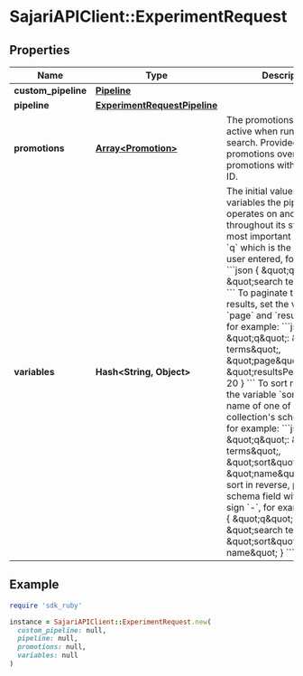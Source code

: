 # SajariAPIClient::ExperimentRequest

## Properties

| Name | Type | Description | Notes |
| ---- | ---- | ----------- | ----- |
| **custom_pipeline** | [**Pipeline**](Pipeline.md) |  | [optional] |
| **pipeline** | [**ExperimentRequestPipeline**](ExperimentRequestPipeline.md) |  | [optional] |
| **promotions** | [**Array&lt;Promotion&gt;**](Promotion.md) | The promotions to consider active when running the search.  Provided promotions override existing promotions with the same ID. | [optional] |
| **variables** | **Hash&lt;String, Object&gt;** | The initial values for the variables the pipeline operates on and transforms throughout its steps.  The most important variable is &#x60;q&#x60; which is the query the user entered, for example:  &#x60;&#x60;&#x60;json { \&quot;q\&quot;: \&quot;search terms\&quot; } &#x60;&#x60;&#x60;  To paginate through results, set the variables &#x60;page&#x60; and &#x60;resultsPerPage&#x60;, for example:  &#x60;&#x60;&#x60;json { \&quot;q\&quot;: \&quot;search terms\&quot;, \&quot;page\&quot;: 5, \&quot;resultsPerPage\&quot;: 20 } &#x60;&#x60;&#x60;  To sort results, set the variable &#x60;sort&#x60; to the name of one of your collection&#39;s schema fields, for example:  &#x60;&#x60;&#x60;json { \&quot;q\&quot;: \&quot;search terms\&quot;, \&quot;sort\&quot;: \&quot;name\&quot; } &#x60;&#x60;&#x60;  To sort in reverse, prefix the schema field with a minus sign &#x60;-&#x60;, for example:  &#x60;&#x60;&#x60;json { \&quot;q\&quot;: \&quot;search terms\&quot;, \&quot;sort\&quot;: \&quot;-name\&quot; } &#x60;&#x60;&#x60; |  |

## Example

```ruby
require 'sdk_ruby'

instance = SajariAPIClient::ExperimentRequest.new(
  custom_pipeline: null,
  pipeline: null,
  promotions: null,
  variables: null
)
```

